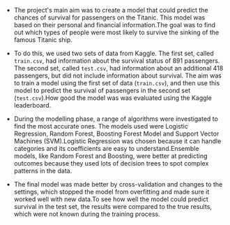 - The project's main aim was to create a model that could predict the chances of survival for passengers on the Titanic. This model was based on their personal and financial information.The goal was to find out which types of people were most likely to survive the sinking of the famous Titanic ship.

- To do this, we used two sets of data from Kaggle. The first set, called `train.csv`, had information about the survival status of 891 passengers. The second set, called `test.csv`, had information about an additional 418 passengers, but did not include information about survival. The aim was to train a model using the first set of data (`train.csv`), and then use this model to predict the survival of passengers in the second set (`test.csv`).How good the model was was evaluated using the Kaggle leaderboard.

- During the modelling phase, a range of algorithms were investigated to find the most accurate ones. The models used were Logistic Regression, Random Forest, Boosting Forest Model and Support Vector Machines (SVM).Logistic Regression was chosen because it can handle categories and its coefficients are easy to understand.Ensemble models, like Random Forest and Boosting, were better at predicting outcomes because they used lots of decision trees to spot complex patterns in the data.

- The final model was made better by cross-validation and changes to the settings, which stopped the model from overfitting and made sure it worked well with new data.To see how well the model could predict survival in the test set, the results were compared to the true results, which were not known during the training process.


